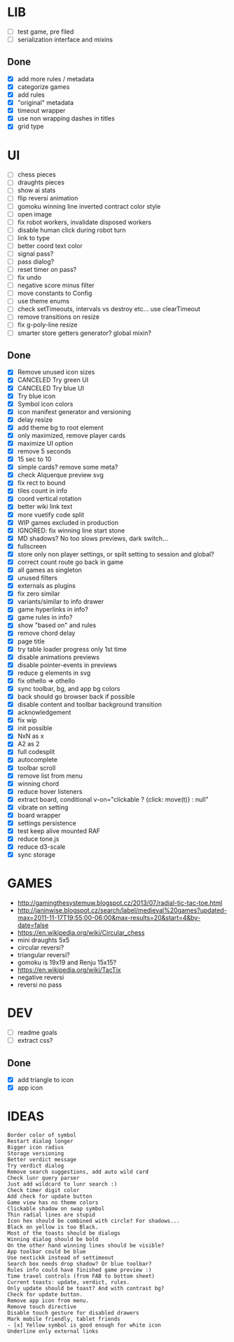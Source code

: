 # LIB

- [ ] test game, pre filed
- [ ] serialization interface and mixins

## Done
- [x] add more rules / metadata
- [x] categorize games
- [x] add rules
- [x] "original" metadata
- [x] timeout wrapper
- [x] use non wrapping dashes in titles
- [x] grid type

# UI

- [ ] chess pieces
- [ ] draughts pieces
- [ ] show ai stats
- [ ] flip reversi animation
- [ ] gomoku winning line inverted contract color style
- [ ] open image
- [ ] fix robot workers, invalidate disposed workers
- [ ] disable human click during robot turn
- [ ] link to type
- [ ] better coord text color
- [ ] signal pass?
- [ ] pass dialog?
- [ ] reset timer on pass?
- [ ] fix undo
- [ ] negative score minus filter
- [ ] move constants to Config
- [ ] use theme enums
- [ ] check setTimeouts, intervals vs destroy etc... use clearTimeout
- [ ] remove transitions on resize
- [ ] fix g-poly-line resize
- [ ] smarter store getters generator? global mixin?

## Done
- [x] Remove unused icon sizes
- [x] CANCELED Try green UI
- [x] CANCELED Try blue UI
- [x] Try blue icon
- [x] Symbol icon colors
- [x] icon manifest generator and versioning
- [x] delay resize
- [x] add theme bg to root element
- [x] only maximized, remove player cards
- [x] maximize UI option
- [x] remove 5 seconds
- [x] 15 sec to 10
- [x] simple cards? remove some meta?
- [x] check Alquerque preview svg
- [x] fix rect to bound
- [x] tiles count in info
- [x] coord vertical rotation
- [x] better wiki link text
- [x] more vuetify code split
- [x] WIP games excluded in production
- [x] IGNORED: fix winning line start stone
- [x] MD shadows? No too slows previews, dark switch...
- [x] fullscreen
- [x] store only non player settings, or spilt setting to session and global?
- [x] correct count route go back in game
- [x] all games as singleton
- [x] unused filters
- [x] externals as plugins
- [x] fix zero similar
- [x] variants/similar to info drawer
- [x] game hyperlinks in info?
- [x] game rules in info?
- [x] show "based on" and rules
- [x] remove chord delay
- [x] page title
- [x] try table loader progress only 1st time
- [x] disable animations previews
- [x] disable pointer-events in previews
- [x] reduce g elements in svg
- [x] fix othello => othello
- [x] sync toolbar, bg, and app bg colors
- [x] back should go browser back if possible
- [x] disable content and toolbar background transition
- [x] acknowledgement
- [x] fix wip
- [x] init possible
- [x] NxN as x
- [x] A2 as 2
- [x] full codesplit
- [x] autocomplete
- [x] toolbar scroll
- [x] remove list from menu
- [x] winning chord
- [x] reduce hover listeners
- [x] extract board, conditional v-on="clickable ? {click: move(t)} : null"
- [x] vibrate on setting
- [x] board wrapper
- [x] settings persistence
- [x] test keep alive mounted RAF
- [x] reduce tone.js
- [x] reduce d3-scale
- [x] sync storage

# GAMES

- http://gamingthesystemuw.blogspot.cz/2013/07/radial-tic-tac-toe.html
- http://janinwise.blogspot.cz/search/label/medieval%20games?updated-max=2011-11-17T19:55:00-06:00&max-results=20&start=4&by-date=false
- https://en.wikipedia.org/wiki/Circular_chess
- mini draughts 5x5
- circular reversi?
- triangular reversi?
- gomoku is 19x19 and Renju 15x15?
- https://en.wikipedia.org/wiki/TacTix
- negative reversi
- reversi no pass

# DEV

- [ ] readme goals
- [ ] extract css?

## Done
- [x] add triangle to icon
- [x] app icon

# IDEAS

```
Border color of symbol
Restart dialog longer
Bigger icon radius
Storage versioning
Better verdict message
Try verdict dialog
Remove search suggestions, add auto wild card
Check lunr query parser
Just add wildcard to lunr search :)
Check timer digit color
Add check for update button
Game view has no theme colors
Clickable shadow on swap symbol
Thin radial lines are stupid
Icon hex should be combined with circle? For shadows...
Black on yellow is too Black.
Most of the toasts should be dialogs
Winning dialog should be bold
On the other hand winning lines should be visible?
App toolbar could be blue
Use nextickk instead of settimeout
Search box needs drop shadow? Or blue toolbar?
Rules info could have finished game preview :)
Time travel controls (from FAB to bottom sheet)
Current toasts: update, verdict, rules.
Only update should be toast? And with contrast bg?
Check for update button.
Remove app icon from menu.
Remove touch directive
Disable touch gesture for disabled drawers
Mark mobile friendly, tablet friends
- [x] Yellow symbol is good enough for white icon
Underline only external links
```
